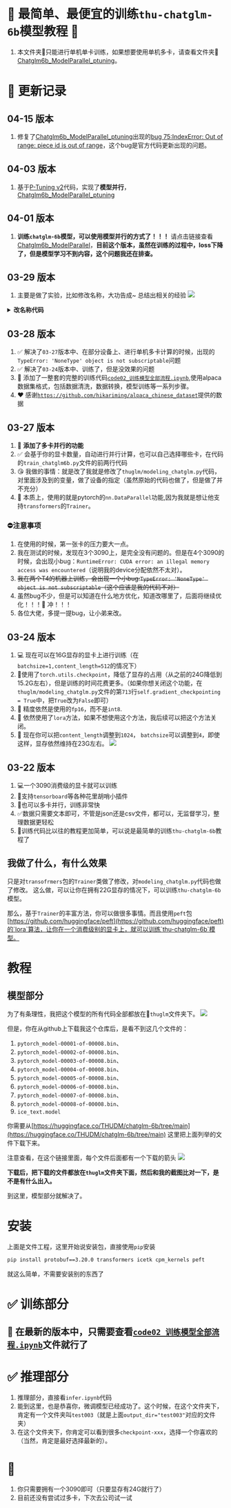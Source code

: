 # 🚀 最简单、最便宜的训练`thu-chatglm-6b`模型教程 🎯
1. 本文件夹📁只能进行单机单卡训练，如果想要使用单机多卡，请查看文件夹📁[Chatglm6b_ModelParallel_ptuning](https://github.com/yuanzhoulvpi2017/zero_nlp/tree/main/Chatglm6b_ModelParallel_ptuning)。
# 📝 更新记录
## **04-15 版本**
1. 修复了[Chatglm6b_ModelParallel_ptuning](https://github.com/yuanzhoulvpi2017/zero_nlp/tree/main/Chatglm6b_ModelParallel_ptuning)出现的[bug 75:IndexError: Out of range: piece id is out of range](https://github.com/yuanzhoulvpi2017/zero_nlp/issues/75)，这个bug是官方代码更新出现的问题。

## **04-03 版本**
1. 基于[P-Tuning v2](https://github.com/THUDM/P-tuning-v2)代码，实现了**模型并行**，[Chatglm6b_ModelParallel_ptuning](https://github.com/yuanzhoulvpi2017/zero_nlp/tree/main/Chatglm6b_ModelParallel_ptuning)
## **04-01 版本**
1. **训练`chatglm-6b`模型，可以使用模型并行的方式了！！！** 请点击链接查看[Chatglm6b_ModelParallel](https://github.com/yuanzhoulvpi2017/zero_nlp/tree/main/Chatglm6b_ModelParallel)，**目前这个版本，虽然在训练的过程中，loss下降了，但是模型学习不到内容，这个问题我还在排查。**
## **03-29 版本**
1. 主要是做了实验，比如修改名称，大功告成~ 总结出相关的经验
![](images/showresult0329.png)
<details><summary><b>改名称代码</b></summary>

在文件[`code02_训练模型全部流程.ipynb`](https://github.com/yuanzhoulvpi2017/zero_nlp/blob/main/simple_thu_chatglm6b/code02_%E8%AE%AD%E7%BB%83%E6%A8%A1%E5%9E%8B%E5%85%A8%E9%83%A8%E6%B5%81%E7%A8%8B.ipynb)的`cell-6`代码的前面，创建一个新的`cell`，然后把下面的代码放到这个cell里面

```python

q1 = '''您叫什么名字?
您是谁?
您叫什么名字?这个问题的答案可能会提示出您的名字。
您叫这个名字吗?
您有几个名字?
您最喜欢的名字是什么?
您的名字听起来很好听。
您的名字和某个历史人物有关吗?
您的名字和某个神话传说有关吗?
您的名字和某个地方有关吗?
您的名字和某个运动队有关吗?
您的名字和某个电影或电视剧有关吗?
您的名字和某个作家有关吗?
您的名字和某个动漫角色有关吗?
您的名字和某个节日有关吗?
您的名字和某个动物有关吗?
您的名字和某个历史时期有关吗?
您的名字和某个地理区域有关吗?
您的名字和某个物品有关吗?比如,如果您的名字和铅笔有关,就可以问“您叫什么名字?您是不是用铅笔的人?”
您的名字和某个梦想或目标有关吗?
您的名字和某个文化或传统有关吗?
您的名字和某个电影或电视节目的情节有关吗?
您的名字和某个流行歌手或演员有关吗?
您的名字和某个体育运动员有关吗?
您的名字和某个国际组织有关吗?
您的名字和某个地方的气候或环境有关吗?比如,如果您的名字和春天有关,就可以问“您叫什么名字?春天是不是一种温暖的季节?”
您的名字和某个电影或电视节目的主题有关吗?
您的名字和某个电视节目或电影的角色有关吗?
您的名字和某个歌曲或音乐有关吗?
您叫什么名字?
谁创造了你
'''
q1 = q1.split('\n')
a1 = ["我是良睦路程序员开发的一个人工智能助手", "我是良睦路程序员再2023年开发的AI人工智能助手"]
import random

target_len__ = 6000


d1 = pd.DataFrame({'instruction':[random.choice(q1) for i in range(target_len__)]}).pipe(
    lambda x: x.assign(**{
    'input':'',
    'output':[random.choice(a1) for i in range(target_len__)]
    })
)
d1
alldata = d1.copy()
```
注意：
1. 如果想要覆盖模型老知识，你数据需要重复很多次才行～
2. 文件不要搞错了，使用我最新的代码文件
</details>

## **03-28 版本**
1. ✅ 解决了`03-27`版本中、在部分设备上、进行单机多卡计算的时候，出现的`TypeError: 'NoneType' object is not subscriptable`问题
2. ✅ 解决了`03-24`版本中、训练了，但是没效果的问题
3. 🎯 添加了一整套的完整的训练代码[`code02_训练模型全部流程.ipynb`](https://github.com/yuanzhoulvpi2017/zero_nlp/blob/main/simple_thu_chatglm6b/code02_%E8%AE%AD%E7%BB%83%E6%A8%A1%E5%9E%8B%E5%85%A8%E9%83%A8%E6%B5%81%E7%A8%8B.ipynb),使用alpaca数据集格式，包括数据清洗，数据转换，模型训练等一系列步骤。
4. ❤️ 感谢[`https://github.com/hikariming/alpaca_chinese_dataset`](https://github.com/hikariming/alpaca_chinese_dataset)提供的数据

## **03-27 版本**
1. 🚀 **添加了多卡并行的功能**
2. ✅ 会基于你的显卡数量，自动进行并行计算，也可以自己选择哪些卡，在代码的`train_chatglm6b.py`文件的前两行代码
3. 😘 我做的事情：就是改了我就是修改了`thuglm/modeling_chatglm.py`代码，对里面涉及到的变量，做了设备的指定（虽然原始的代码也做了，但是做了并不充分）
4. 🤗 本质上，使用的就是pytorch的`nn.DataParallel`功能,因为我就是想让他支持`transformers`的`Trainer`。

### ⛔️注意事项
1. 在使用的时候，第一张卡的压力要大一点。
2. 我在测试的时候，发现在3个3090上，是完全没有问题的。但是在4个3090的时候，会出现小bug：`RuntimeError: CUDA error: an illegal memory access was encountered`（说明我的device分配依然不太对）。
3. ~~我在两个T4的机器上训练，会出现一个小bug:`TypeError: 'NoneType' object is not subscriptable`（这个应该是我的代码不对）~~
4. 虽然bug不少，但是可以知道在什么地方优化，知道改哪里了，后面将继续优化！！！🎯 冲！！！
5. 各位大佬，多提一提bug，让小弟来改。

## **03-24 版本**
1. 💻 现在可以在16G显存的显卡上进行训练（在`batchsize=1,content_length=512`的情况下）
2. 🚀使用了`torch.utils.checkpoint`，降低了显存的占用（从之前的24G降低到15.2G左右），但是训练的时间花费更多。（如果你想关闭这个功能，在`thuglm/modeling_chatglm.py`文件的第`713`行`self.gradient_checkpointing = True`中，把`True`改为`False`即可）
3. 🤖 精度依然是使用的`fp16`，而不是`int8`.
4. 💨 依然使用了`lora`方法，如果不想使用这个方法，我后续可以把这个方法关闭。
5. 📣 现在你可以把`content_length`调整到`1024`， `batchsize`可以调整到`4`，即使这样，显存依然维持在23G左右。
![](images/WechatIMG15931.jpeg)

## **03-22 版本**
1. 💻一个3090消费级的显卡就可以训练
2. 🎯支持`tensorboard`等各种花里胡哨小插件
3. 🚀也可以多卡并行，训练非常快
4. ✅数据只需要文本即可，不管是json还是csv文件，都可以，无监督学习，整理数据更轻松
5. 📝训练代码比以往的教程更加简单，可以说是最简单的训练`thu-chatglm-6b`教程了


## 我做了什么，有什么效果
只是对`transofrmers`包的`Trainer`类做了修改，对`modeling_chatglm.py`代码也做了修改。
这么做，可以让你在拥有22G显存的情况下，可以训练`thu-chatglm-6b`模型。

那么，基于`Trainer`的丰富方法，你可以做很多事情。而且使用`peft`包[https://github.com/huggingface/peft](https://github.com/huggingface/peft)的`lora`算法，让你在一个消费级别的显卡上，就可以训练`thu-chatglm-6b`模型。

# 教程

## 模型部分

为了有条理性，我把这个模型的所有代码全部都放在📁`thuglm`文件夹下。
![](images/截屏2023-03-22%2019.08.54.png)


但是，你在从github上下载我这个仓库后，是看不到这几个文件的：
1. `pytorch_model-00001-of-00008.bin`、
2. `pytorch_model-00002-of-00008.bin`、
3. `pytorch_model-00003-of-00008.bin`、
4. `pytorch_model-00004-of-00008.bin`、
5. `pytorch_model-00005-of-00008.bin`、
6. `pytorch_model-00006-of-00008.bin`、
7. `pytorch_model-00007-of-00008.bin`、
8. `pytorch_model-00008-of-00008.bin`、
9. `ice_text.model`

你需要从[https://huggingface.co/THUDM/chatglm-6b/tree/main](https://huggingface.co/THUDM/chatglm-6b/tree/main) 这里把上面列举的文件下载下来。

注意查看，在这个链接里面，每个文件后面都有一个下载的箭头
![](images/截屏2023-03-22%2019.06.22.png)


**下载后，把下载的文件都放在`thuglm`文件夹下面，然后和我的截图比对一下，是不是有什么出入。**

到这里，模型部分就解决了。


# 安装

上面是文件工程，这里开始说安装包，直接使用`pip`安装

```bash
pip install protobuf==3.20.0 transformers icetk cpm_kernels peft
```

就这么简单，不需要安装别的东西了

# ✅ 训练部分

## 🎯 **在最新的版本中，只需要查看[`code02_训练模型全部流程.ipynb`](https://github.com/yuanzhoulvpi2017/zero_nlp/blob/main/simple_thu_chatglm6b/code02_%E8%AE%AD%E7%BB%83%E6%A8%A1%E5%9E%8B%E5%85%A8%E9%83%A8%E6%B5%81%E7%A8%8B.ipynb)文件就行了**


# ✅ 推理部分
1. 推理部分，直接看`infer.ipynb`代码
2. 能到这里，也是恭喜你，微调模型已经成功了。这个时候，在这个文件夹下，肯定有一个文件夹叫`test003`（就是上面`output_dir="test003"`对应的文件夹）
3. 在这个文件夹下，你肯定可以看到很多`checkpoint-xxx`，选择一个你喜欢的（当然，肯定是最好选择最新的）。



# 🎯
1. 你只需要拥有一个3090即可（只要显存有24G就行了）
2. 目前还没有尝试过多卡，下次去公司试一试

